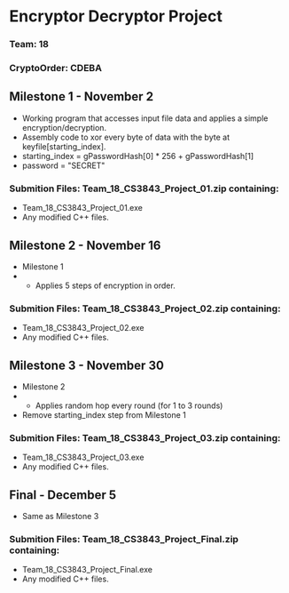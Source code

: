 # Encryptor Decryptor Project
### Team: 18
### CryptoOrder: CDEBA

## Milestone 1 - November 2
  * Working program that accesses input file data and applies a simple encryption/decryption.
  * Assembly code to xor every byte of data with the byte at keyfile[starting_index].
  * starting_index = gPasswordHash[0] * 256 + gPasswordHash[1]
  * password = "SECRET"
### Submition Files: Team_18_CS3843_Project_01.zip containing:
  - Team_18_CS3843_Project_01.exe
  - Any modified C++ files.

## Milestone 2 - November 16
  * Milestone 1
  * + Applies 5 steps of encryption in order.
### Submition Files: Team_18_CS3843_Project_02.zip containing:
  - Team_18_CS3843_Project_02.exe
  - Any modified C++ files.
  
## Milestone 3 - November 30
  * Milestone 2
  * + Applies random hop every round (for 1 to 3 rounds)
  * Remove starting_index step from Milestone 1
### Submition Files: Team_18_CS3843_Project_03.zip containing:
  - Team_18_CS3843_Project_03.exe
  - Any modified C++ files.
  
## Final - December 5
  * Same as Milestone 3
### Submition Files: Team_18_CS3843_Project_Final.zip containing:
  - Team_18_CS3843_Project_Final.exe
  - Any modified C++ files.

